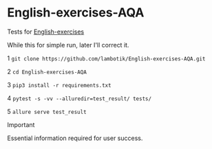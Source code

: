 # English-exercises-AQA
Tests for [English-exercises](https://github.com/Areso/English-exercises)


While this for simple run, later I'll correct it.

1 ```git clone https://github.com/lambotik/English-exercises-AQA.git```
   
2 ```cd English-exercises-AQA```
   
3 ```pip3 install -r requirements.txt```
   
4 ```pytest -s -vv --alluredir=test_result/ tests/```
   
5 ```allure serve test_result```

> [!IMPORTANT]
> Essential information required for user success.
